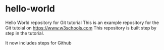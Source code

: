 # hello-world
Hello World repository for Git tutorial
This is an example repository for the Git tutoial on
https://www.w3schools.com
This repository is built step by step in the tutorial.

It now includes steps for Github
